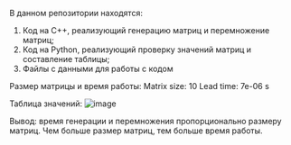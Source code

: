 В данном репозитории находятся:
1. Код на C++, реализующий генерацию матриц и перемножение матриц;
2. Код на Python, реализующий проверку значений матриц и составление таблицы;
3. Файлы с данными для работы с кодом

Размер матрицы и время работы:
Matrix size: 10
Lead time: 7e-06 s

Таблица значений:
![image](https://github.com/Chuck-man/Parprog_lab1/assets/114077189/58ccc2cc-ff9e-4413-8e98-daec0ac74a01)


Вывод: время генерации и перемножения пропорционально размеру матриц. Чем больше размер матриц, тем больше время работы.
